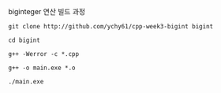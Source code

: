 biginteger 연산 빌드 과정

```
git clone http://github.com/ychy61/cpp-week3-bigint bigint

cd bigint

g++ -Werror -c *.cpp

g++ -o main.exe *.o

./main.exe
```
